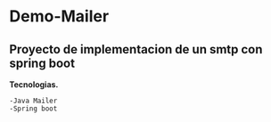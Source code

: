 # Demo-Mailer
 ## Proyecto de implementacion de un smtp con spring boot

**Tecnologias.**
```
-Java Mailer
-Spring boot
```
